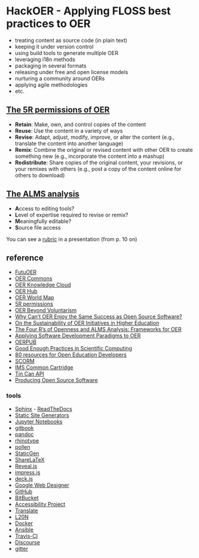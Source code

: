 # HackOER - Applying FLOSS best practices to OER

* treating content as source code (in plain text)
* keeping it under version control
* using build tools to generate multiple OER
* leveraging i18n methods
* packaging in several formats
* releasing under free and open license models
* nurturing a community around OERs
* applying agile methodologies
* etc.

## [The 5R permissions of OER](http://lumenlearning.com/about-oer/)

* **Retain**: Make, own, and control copies of the content
* **Reuse**: Use the content in a variety of ways
* **Revise**: Adapt, adjust, modify, improve, or alter the content (e.g., translate the content into another language)
* **Remix**: Combine the original or revised content with other OER to create something new (e.g., incorporate the content into a mashup)
* **Redistribute**: Share copies of the original content, your revisions, or your remixes with others (e.g., post a copy of the content online for others to download)

## [The ALMS analysis](https://www.redhat.com/archives/osdc-edu-authors/2011-January/pdfoziqzY4Mtn.pdf)

* **A**ccess to editing tools?
* **L**evel of expertise required to revise or remix?
* **M**eaningfully editable?
* **S**ource file access

You can see a [rubric](https://es.slideshare.net/OpenEdBlogger/alms-analysis-presentation) in a presentation (from p. 10 on) 

## reference

* [FutuOER](http://www.futuoer.org/)
* [OER Commons](https://www.oercommons.org/)
* [OER Knowledge Cloud](https://oerknowledgecloud.org/)
* [OER Hub](https://oerhub.net/)
* [OER World Map](https://oerworldmap.org/)
* [5R permissions](http://opencontent.org/definition/)
* [OER Beyond Voluntarism](https://www.insidehighered.com/views/2014/08/28/open-educational-resources-movement-needs-move-beyond-voluntarism-essay)
* [Why Can’t OER Enjoy the Same Success as Open Source Software?](https://www.edsurge.com/news/2014-09-03-opinion-why-can-t-oer-enjoy-the-same-success-as-open-source-software)
* [On the Sustainability of OER Initiatives in Higher Education ](http://www.oecd.org/edu/ceri/38645447.pdf)
* [The Four R’s of Openness and ALMS Analysis: Frameworks for OER](http://scholarsarchive.byu.edu/facpub/822/)
* [Applying Software Development Paradigms to OER](https://www.openeducationeuropa.eu/en/article/Applying-Software-Development-Paradigms-to-Open-Educational-Resources)
* [OERPUB](https://github.com/oerpub/documentation/wiki)
* [Good Enough Practices in Scientific Computing](https://arxiv.org/abs/1609.00037)
* [80 resources for Open Education Developers](http://oedb.org/ilibrarian/80-oer-tools/)
* [SCORM](http://scorm.com/scorm-explained/)
* [IMS Common Cartridge](https://www.imsglobal.org/cc/)
* [Tin Can API](http://tincanapi.com/)
* [Producing Open Source Software](http://producingoss.com/)

### tools

* [Sphinx](http://www.sphinx-doc.org/) - [ReadTheDocs](https://readthedocs.org/)
* [Static Site Generators](https://www.staticgen.com/)
* [Jupyter Notebooks](http://jupyter.org/)
* [gitbook](https://www.gitbook.com/)
* [pandoc](http://pandoc.org/)
* [rhinotype](http://www.mos6581.org/rinohtype/)
* [pollen](http://docs.racket-lang.org/pollen/)
* [StaticGen](https://www.staticgen.com/)
* [ShareLaTeX](https://www.sharelatex.com/)
* [Reveal.js](https://github.com/hakimel/reveal.js/)
* [impress.js](https://github.com/impress/impress.js/)
* [deck.js](http://imakewebthings.com/deck.js/)
* [Google Web Designer](https://www.google.es/webdesigner/)
* [GitHub](https://github.com/)
* [BitBucket](https://bitbucket.org/)
* [Accessibility Project](http://a11yproject.com/)
* [Translate](https://github.com/translate)
* [L20N](http://l20n.org/)
* [Docker](https://www.docker.com/)
* [Ansible](https://www.ansible.com/)
* [Travis-CI](https://travis-ci.org/)
* [Discourse](http://www.discourse.org/)
* [gitter](https://gitter.im/)
